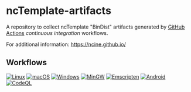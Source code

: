 # ncTemplate-artifacts
A repository to collect ncTemplate "BinDist" artifacts generated by [GitHub Actions](https://github.com/nCine/ncTemplate/actions) _continuous integration_ workflows.

For additional information: https://ncine.github.io/

## Workflows

[![Linux](https://github.com/nCine/ncTemplate/workflows/Linux/badge.svg)](https://github.com/nCine/ncTemplate/actions?workflow=Linux)
[![macOS](https://github.com/nCine/ncTemplate/workflows/macOS/badge.svg)](https://github.com/nCine/ncTemplate/actions?workflow=macOS)
[![Windows](https://github.com/nCine/ncTemplate/workflows/Windows/badge.svg)](https://github.com/nCine/ncTemplate/actions?workflow=Windows)
[![MinGW](https://github.com/nCine/ncTemplate/workflows/MinGW/badge.svg)](https://github.com/nCine/ncTemplate/actions?workflow=MinGW)
[![Emscripten](https://github.com/nCine/ncTemplate/workflows/Emscripten/badge.svg)](https://github.com/nCine/ncTemplate/actions?workflow=Emscripten)
[![Android](https://github.com/nCine/ncTemplate/workflows/Android/badge.svg)](https://github.com/nCine/ncTemplate/actions?workflow=Android)
[![CodeQL](https://github.com/nCine/ncTemplate/workflows/CodeQL/badge.svg)](https://github.com/nCine/ncTemplate/actions?workflow=CodeQL)
